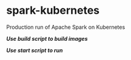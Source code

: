 # spark-kubernetes
Production run of Apache Spark on Kubernetes

***Use build script to build images***

***Use start script to run***
